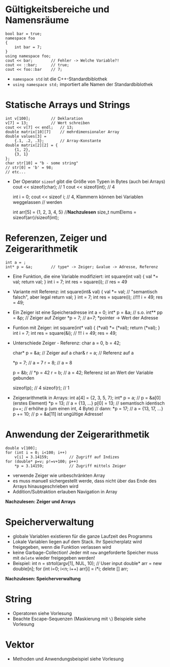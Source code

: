 # Gültigkeitsbereiche und Namensräume
    bool bar = true;
    namespace foo
    {
        int bar = 7;
    }
    using namespace foo;
    cout << bar;        // Fehler -> Welche Variable?!
    cout << ::bar;      // true;
    cout << foo::bar    // 7;

*   `namespace std` ist die C++-Standardbiblothek
*   `using namespace std;` importiert alle Namen der Standardbiblothek

# Statische Arrays und Strings
    int v[100];         // Deklaration
    v[7] = 13;          // Wert schreiben
    cout << v[7] << endl;   // 13;
    double matrix[10][7]    // mehrdimensionaler Array
    double values[3] =
        {.1, .2, .3};       // Array-Konstante
    double matrix[2][2] = {
        {1, 2},
        {3, 1}
    };
    char str[10] = "b - some string"
    // str[0] = 'b' = 98;
    // etc...  

* Der Operator `sizeof` gibt die Größe von Typen in Bytes (auch bei Arrays)
    cout << sizeof(char);       // 1
    cout << sizeof(int);        // 4

    int i = 0;
    cout << sizeof i;           // 4, Klammern können bei Variablen weggelassen
                                // werden

    int arr[5] = {1, 2, 3, 4, 5}
    //**Nachzulesen**
    size_t numElems = sizeof(arr)/sizeof(int);

# Referenzen, Zeiger und Zeigerarithmetik
    int a = ;
    int* p = &a;        // type* -> Zeiger; &value -> Adresse, Referenz

* Eine Funktion, die eine Variable modifiziert:
    int square(int val)
    {
        val *= val;
        return val;
    }
    int i = 7;
    int res = square(i);        // res = 49

* Variante mit Referenz:
    int square(int& val)
    {
        val *= val;             // "semantisch falsch", aber legal
        return val;
    }
    int = 7;
    int res = square(i);        //!!! i = 49; res = 49;
    
* Ein Zeiger ist eine Speicheradresse
    int a = 0;
    int* p = &a;            // s.o.
    int** pp = &p;          // Zeiger auf Zeiger
    *p = 7;                 // a=7; *pointer -> Wert der Adresse

* Funtion mit Zeiger:
    int square(int* val)
    {
        (*val) *= (*val);
        return (*val);
    }
    int i = 7;
    int res = square(&i);   // !!! i = 49; res = 49;

* Unterschiede Zeiger - Referenz:
    char a = 0, b = 42;

    char* p = &a;           // Zeiger auf a
    char& r = a;            // Referenz auf a

    *p  = 7;                // a = 7
    r = 8;                  // a = 8

    p = &b;                 // *p = 42
    r = b;                  // a = 42; Referenz ist an Wert der Variable gebunden

    sizeof(p);              // 4
    sizeof(r);              // 1

* Zeigerarithmetik in Arrays:
    int a[4] = {2, 3, 5, 7};
    int* p = a;             // p = &a[0] (erstes Element)
    *p = 13;                // a = {13, ...}
    p[0] = 13;              // semantisch identisch
    p++;                    // erhöhe p (um einen int, 4 Byte)
    // dann:
    *p = 17;                // a = {13, 17, ...}
    p += 10;                // p = &a[11] ist ungültige Adresse!
    
# Anwendung der Zeigerarithmetik
    double v[100];
    for (int i = 0; i<100; i++)
        v[i] = 3.14159;         // Zugriff auf Indizes
    for (double* p=v; p!=v+100; p++)
        *p = 3.14159;           // Zugriff mittels Zeiger

* verwende Zeiger wie unbeschränkten Array
* es muss manuell sichergestellt werde, dass nicht über das Ende des Arrays
  hinausgeschrieben wird
* Addition/Subtraktion erlauben Navigation in Array

**Nachzulesen: Zeiger und Arrays**


# Speicherverwaltung
* globale Variablen existieren für die ganze Laufzeit des Programms
* Lokale Variablen liegen auf dem Stack. Ihr Speicherplatz wird freigegeben,
  wenn die Funktion verlassen wird
* keine Garbage-Collection!
  Jeder mit `new` angeforderte Speicher muss mit `delete` wieder freigegeben
  werden!
* Beispiel:
    int n = strtol(argv[1], NUL, 10);       // User input
    double* arr = new double[n];
    for (int i=0; i<n; i++)
        arr[i] = i*i;
    delete [] arr;  

**Nachzulesen: Speicherverwaltung**

# String
* Operatoren siehe Vorlesung
* Beachte Escape-Sequenzen (Maskierung mit `\`)
  Beispiele siehe Vorlesung

# Vektor
* Methoden und Anwendungsbeispiel siehe Vorlesung
